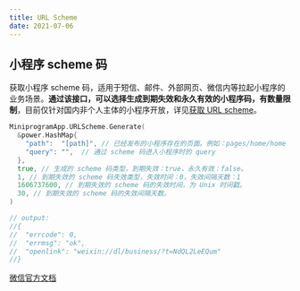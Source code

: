 ```yaml
---
title: URL Scheme
date: 2021-07-06
---
```




## 小程序 scheme 码

获取小程序 scheme 码，适用于短信、邮件、外部网页、微信内等拉起小程序的业务场景。**通过该接口，可以选择生成到期失效和永久有效的小程序码，有数量限制**，目前仅针对国内非个人主体的小程序开放，详见[获取 URL scheme](https://developers.weixin.qq.com/miniprogram/dev/framework/open-ability/url-scheme.html)。

``` go
MiniprogramApp.URLScheme.Generate(
  &power.HashMap{
    "path":  "[path]", // 已经发布的小程序存在的页面。例如：pages/home/home
    "query": "",  // 通过 scheme 码进入小程序时的 query
  },
  true, // 生成的 scheme 码类型，到期失效：true，永久有效：false。
  1, // 到期失效的 scheme 码失效类型，失效时间：0，失效间隔天数：1
  1606737600, // 到期失效的 scheme 码的失效时间，为 Unix 时间戳。
  30, // 到期失效的 scheme 码的失效间隔天数。
)

// output:
//{
//  "errcode": 0,
//  "errmsg": "ok",
//  "openlink": "weixin://dl/business/?t=NdQL2LeEQum"
//}

```

[微信官方文档](https://developers.weixin.qq.com/miniprogram/dev/api-backend/open-api/url-scheme/urlscheme.generate.html)

